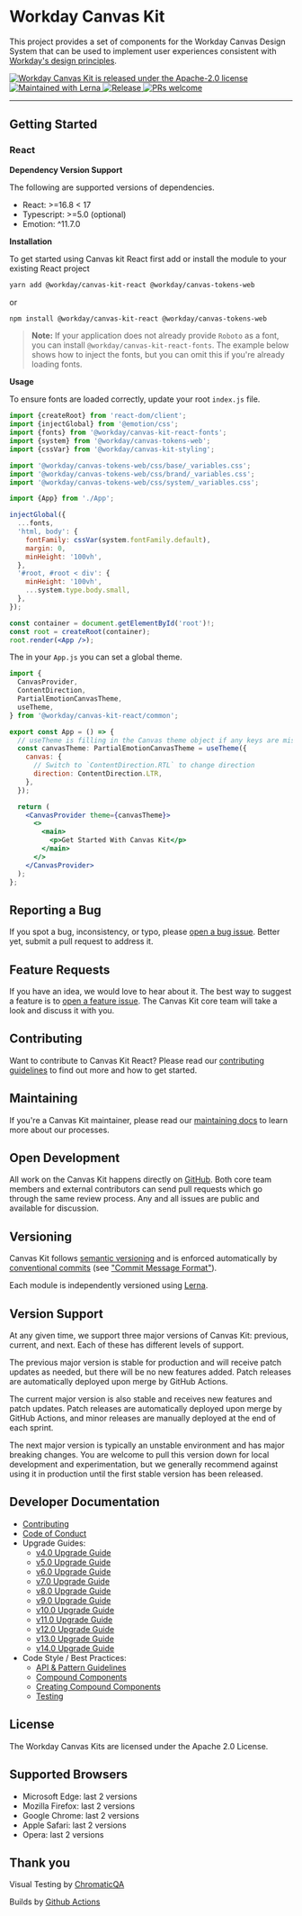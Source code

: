 # Workday Canvas Kit

This project provides a set of components for the Workday Canvas Design System that can be used to
implement user experiences consistent with
[Workday's design principles](https://design.workday.com/).

<a href="./LICENSE">
  <img src="https://img.shields.io/badge/license-Apache--2.0-blue.svg" alt="Workday Canvas Kit is released under the Apache-2.0 license" />
</a>
<a href="https://lerna.js.org">
  <img src="https://img.shields.io/badge/maintained%20with-lerna-cc00ff.svg" alt="Maintained with Lerna" />
</a>
<a href="https://github.com/Workday/canvas-kit/actions/workflows/release.yml">
  <img alt="Release" src="https://github.com/Workday/canvas-kit/actions/workflows/release.yml/badge.svg">
</a>
<a href="./modules/docs/mdx/CONTRIBUTING.mdx">
  <img src="https://img.shields.io/badge/PRs-welcome-brightgreen.svg" alt="PRs welcome" />
</a>

---

## Getting Started

### React

**Dependency Version Support**

The following are supported versions of dependencies.

* React:  >=16.8 < 17
* Typescript: >=5.0 (optional)
* Emotion: ^11.7.0

**Installation**

To get started using Canvas kit React first add or install the module to your existing React project

```sh
yarn add @workday/canvas-kit-react @workday/canvas-tokens-web
```

or

```sh
npm install @workday/canvas-kit-react @workday/canvas-tokens-web
```

> **Note:** If your application does not already provide `Roboto` as a font, you can install
> `@workday/canvas-kit-react-fonts`. The example below shows how to inject the fonts, but you can
> omit this if you're already loading fonts.

**Usage**

To ensure fonts are loaded correctly, update your root `index.js` file.

```jsx
import {createRoot} from 'react-dom/client';
import {injectGlobal} from '@emotion/css';
import {fonts} from '@workday/canvas-kit-react-fonts';
import {system} from '@workday/canvas-tokens-web';
import {cssVar} from '@workday/canvas-kit-styling';

import '@workday/canvas-tokens-web/css/base/_variables.css';
import '@workday/canvas-tokens-web/css/brand/_variables.css';
import '@workday/canvas-tokens-web/css/system/_variables.css';

import {App} from './App';

injectGlobal({
  ...fonts,
  'html, body': {
    fontFamily: cssVar(system.fontFamily.default),
    margin: 0,
    minHeight: '100vh',
  },
  '#root, #root < div': {
    minHeight: '100vh',
    ...system.type.body.small,
  },
});

const container = document.getElementById('root')!;
const root = createRoot(container);
root.render(<App />);
```

The in your `App.js` you can set a global theme.

```jsx
import {
  CanvasProvider,
  ContentDirection,
  PartialEmotionCanvasTheme,
  useTheme,
} from '@workday/canvas-kit-react/common';

export const App = () => {
  // useTheme is filling in the Canvas theme object if any keys are missing
  const canvasTheme: PartialEmotionCanvasTheme = useTheme({
    canvas: {
      // Switch to `ContentDirection.RTL` to change direction
      direction: ContentDirection.LTR,
    },
  });

  return (
    <CanvasProvider theme={canvasTheme}>
      <>
        <main>
          <p>Get Started With Canvas Kit</p>
        </main>
      </>
    </CanvasProvider>
  );
};
```

## Reporting a Bug

If you spot a bug, inconsistency, or typo, please
[open a bug issue](https://github.com/Workday/canvas-kit/issues/new?labels=bug&template=bug.md).
Better yet, submit a pull request to address it.

## Feature Requests

If you have an idea, we would love to hear about it. The best way to suggest a feature is to
[open a feature issue](https://github.com/Workday/canvas-kit/issues/new?labels=feature&template=feature.md).
The Canvas Kit core team will take a look and discuss it with you.

## Contributing

Want to contribute to Canvas Kit React? Please read our
[contributing guidelines](https://workday.github.io/canvas-kit/?path=/docs/guides-contributing--docs)
to find out more and how to get started.

## Maintaining

If you're a Canvas Kit maintainer, please read our
[maintaining docs](https://workday.github.io/canvas-kit/?path=/docs/guides-maintaining--docs) to
learn more about our processes.

## Open Development

All work on the Canvas Kit happens directly on [GitHub](https://github.com/Workday/canvas-kit). Both
core team members and external contributors can send pull requests which go through the same review
process. Any and all issues are public and available for discussion.

## Versioning

Canvas Kit follows [semantic versioning](https://semver.org/) and is enforced automatically by
[conventional commits](https://www.conventionalcommits.org/) (see
["Commit Message Format"](https://workday.github.io/canvas-kit/?path=/docs/guides-contributing--docs#commit-message-format)).

Each module is independently versioned using [Lerna](https://github.com/lerna/lerna).

## Version Support

At any given time, we support three major versions of Canvas Kit: previous, current, and next. Each
of these has different levels of support.

The previous major version is stable for production and will receive patch updates as needed, but
there will be no new features added. Patch releases are automatically deployed upon merge by GitHub
Actions.

The current major version is also stable and receives new features and patch updates. Patch releases
are automatically deployed upon merge by GitHub Actions, and minor releases are manually deployed at
the end of each sprint.

The next major version is typically an unstable environment and has major breaking changes. You are
welcome to pull this version down for local development and experimentation, but we generally
recommend against using it in production until the first stable version has been released.

## Developer Documentation

- [Contributing](https://workday.github.io/canvas-kit/?path=/docs/guides-contributing--docs)
- [Code of Conduct](https://workday.github.io/canvas-kit/?path=/docs/guides-contributing--docs#code-of-conduct)
- Upgrade Guides:
  - [v4.0 Upgrade Guide](https://workday.github.io/canvas-kit/?path=/docs/guides-upgrade-guides-v4-0--docs)
  - [v5.0 Upgrade Guide](https://workday.github.io/canvas-kit/?path=/docs/guides-upgrade-guides-v5-0--docs)
  - [v6.0 Upgrade Guide](https://workday.github.io/canvas-kit/?path=/docs/guides-upgrade-guides-v6-0--docs)
  - [v7.0 Upgrade Guide](https://workday.github.io/canvas-kit/?path=/docs/guides-upgrade-guides-v7-0--docs)
  - [v8.0 Upgrade Guide](https://workday.github.io/canvas-kit/?path=/docs/guides-upgrade-guides-v8-0--docs)
  - [v9.0 Upgrade Guide](https://workday.github.io/canvas-kit/?path=/docs/guides-upgrade-guides-v9-0--docs)
  - [v10.0 Upgrade Guide](https://workday.github.io/canvas-kit/?path=/docs/guides-upgrade-guides-v10-0--docs)
  - [v11.0 Upgrade Guide](https://workday.github.io/canvas-kit/?path=/docs/guides-upgrade-guides-v11-0--docs)
  - [v12.0 Upgrade Guide](https://workday.github.io/canvas-kit/?path=/docs/guides-upgrade-guides-v12-0--docs)
  - [v13.0 Upgrade Guide](https://workday.github.io/canvas-kit/?path=/docs/guides-upgrade-guides-v13-0--docs)
  - [v14.0 Upgrade Guide](https://workday.github.io/canvas-kit/?path=/docs/guides-upgrade-guides-v14-0--docs)
- Code Style / Best Practices:
  - [API & Pattern Guidelines](https://workday.github.io/canvas-kit/?path=/docs/guides-api-pattern-guidelines--docs)
  - [Compound Components](https://workday.github.io/canvas-kit/?path=/docs/guides-compound-components--docs)
  - [Creating Compound Components](https://workday.github.io/canvas-kit/?path=/docs/guides-creating-compound-components--docs)
  - [Testing](https://workday.github.io/canvas-kit/?path=/docs/guides-testing--docs)

## License

The Workday Canvas Kits are licensed under the Apache 2.0 License.

## Supported Browsers

- Microsoft Edge: last 2 versions
- Mozilla Firefox: last 2 versions
- Google Chrome: last 2 versions
- Apple Safari: last 2 versions
- Opera: last 2 versions

## Thank you

Visual Testing by [ChromaticQA](https://www.chromaticqa.com/)

Builds by [Github Actions](https://docs.github.com/en/actions)
